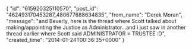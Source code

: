  {
   "id": "615920325110570",
   "post_id": "462493170453287_480677688634835",
   "from_name": "Derek Moran",
   "message": "and Beverly, here is the thread where Scott talked about making/appointing the Justice as Administrator...and i just saw in another thread earlier where Scott said ADMINISTRATOR = TRUSTEE :D",
   "created_time": "2014-01-24T00:36:35+0000"
 }
